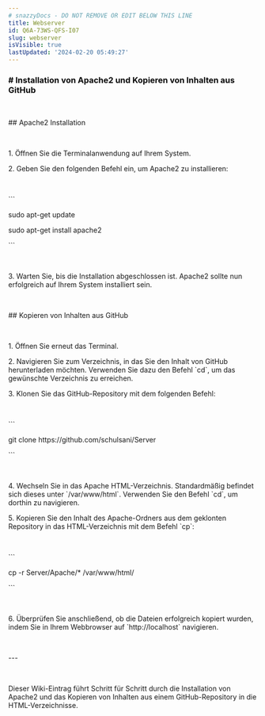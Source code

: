 ```yaml
---
# snazzyDocs - DO NOT REMOVE OR EDIT BELOW THIS LINE
title: Webserver
id: Q6A-73WS-QFS-I07
slug: webserver
isVisible: true
lastUpdated: '2024-02-20 05:49:27'
---
```

### <span style="color:rgb(10, 10, 10);"># Installation von Apache2 und Kopieren von Inhalten aus GitHub</span>

<div><p><br></p></div>

<div><p>## Apache2 Installation</p></div>

<div><p><br></p></div>

<div><p>1. Öffnen Sie die Terminalanwendung auf Ihrem System.</p></div>

<div><p>2. Geben Sie den folgenden Befehl ein, um Apache2 zu installieren:</p></div>

<div><p><br></p></div>

<div><p>```</p></div>

<div><p>sudo apt-get update</p></div>

<div><p>sudo apt-get install apache2</p></div>

<div><p>```</p></div>

<div><p><br></p></div>

<div><p>3. Warten Sie, bis die Installation abgeschlossen ist. Apache2 sollte nun erfolgreich auf Ihrem System installiert sein.</p></div>

<div><p><br></p></div>

<div><p>## Kopieren von Inhalten aus GitHub</p></div>

<div><p><br></p></div>

<div><p>1. Öffnen Sie erneut das Terminal.</p></div>

<div><p>2. Navigieren Sie zum Verzeichnis, in das Sie den Inhalt von GitHub herunterladen möchten. Verwenden Sie dazu den Befehl `cd`, um das gewünschte Verzeichnis zu erreichen.</p></div>

<div><p>3. Klonen Sie das GitHub-Repository mit dem folgenden Befehl:</p></div>

<div><p><br></p></div>

<div><p>```</p></div>

<div><p>git clone https://github.com/schulsani/Server</p></div>

<div><p>```</p></div>

<div><p><br></p></div>

<div><p>4. Wechseln Sie in das Apache HTML-Verzeichnis. Standardmäßig befindet sich dieses unter `/var/www/html`. Verwenden Sie den Befehl `cd`, um dorthin zu navigieren.</p></div>

<div><p>5. Kopieren Sie den Inhalt des Apache-Ordners aus dem geklonten Repository in das HTML-Verzeichnis mit dem Befehl `cp`:</p></div>

<div><p><br></p></div>

<div><p>```</p></div>

<div><p>cp -r Server/Apache/* /var/www/html/</p></div>

<div><p>```</p></div>

<div><p><br></p></div>

<div><p>6. Überprüfen Sie anschließend, ob die Dateien erfolgreich kopiert wurden, indem Sie in Ihrem Webbrowser auf `http://localhost` navigieren.</p></div>

<div><p><br></p></div>

<div><p>---</p></div>

<div><p><br></p></div>

<div><p>Dieser Wiki-Eintrag führt Schritt für Schritt durch die Installation von Apache2 und das Kopieren von Inhalten aus einem GitHub-Repository in die HTML-Verzeichnisse.</p></div>

<br />
